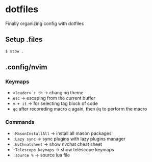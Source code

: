 # dotfiles

Finally organizing config with dotfiles

## Setup .files

```sh
$ stow .
```

## .config/nvim

### Keymaps

-   `<leader> + th` -> changing theme
-   `esc` -> escaping from the current buffer
-   `v + it` -> for selecting tag block of code
-   `qq` after recoreding macro `q` again, then `@q` to perform the macro

### Commands

-   `:MasonInstallAll` -> install all mason packages
-   `:Lazy sync` -> sync plugins with lazy plugins manager
-   `:NvCheatsheet` -> show nvchat cheat sheet
-   `:Telescope keymaps` -> show telescope keymaps
-   `:source %` -> source lua file
